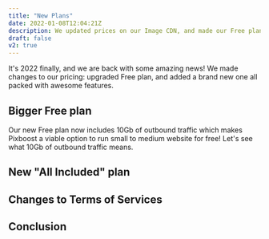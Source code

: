 ```yaml
---
title: "New Plans"
date: 2022-01-08T12:04:21Z
description: We updated prices on our Image CDN, and made our Free plan 5 times bigger.
draft: false
v2: true
---
```


It's 2022 finally, and we are back with some amazing news! We made changes to our pricing: upgraded Free plan, and added a brand new one all packed with awesome features. 

## Bigger Free plan

Our new Free plan now includes 10Gb of outbound traffic which makes Pixboost a viable option to run small to medium website for free! Let's see what 10Gb of outbound traffic means.   

## New "All Included" plan

## Changes to Terms of Services

## Conclusion